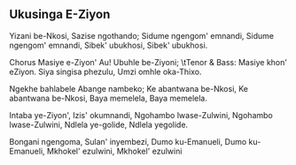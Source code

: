 ## Ukusinga E-Ziyon

Yizani be-Nkosi, Sazise ngothando;
Sidume ngengom' emnandi, Sidume ngengom' emnandi,
Sibek' ubukhosi, Sibek' ubukhosi.

Chorus
Masiye e-Ziyon' Au! Ubuhle be-Ziyoni;
\tTenor & Bass: Masiye khon' eZiyon.
Siya singisa phezulu, Umzi omhle oka-Thixo.

Ngekhe bahlabele Abange nambeko;
Ke abantwana be-Nkosi, Ke abantwana be-Nkosi,
Baya memelela, Baya memelela.

Intaba ye-Ziyon', Izis' okumnandi,
Ngohambo lwase-Zulwini, Ngohambo lwase-Zulwini,
Ndlela ye-golide, Ndlela yegolide.

Bongani ngengoma, Sulan' inyembezi,
Dumo ku-Emanueli, Dumo ku-Emanueli,
Mkhokel' ezulwini, Mkhokel' ezulwini


